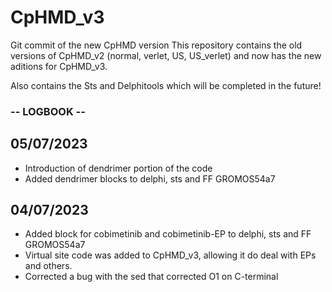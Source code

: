 # CpHMD_v3
Git commit of the new CpHMD version
This repository contains the old versions of CpHMD_v2 (normal, verlet, US, US_verlet) and now has the new aditions for CpHMD_v3. 

Also contains the Sts and Delphitools which will be completed in the future! 

### -- LOGBOOK -- ###

## 05/07/2023 ##
- Introduction of dendrimer portion of the code
- Added dendrimer blocks to delphi, sts and FF GROMOS54a7

## 04/07/2023 ##
- Added block for cobimetinib and cobimetinib-EP to delphi, sts and FF GROMOS54a7
- Virtual site code was added to CpHMD_v3, allowing it do deal with EPs and others.
- Corrected a bug with the sed that corrected O1 on C-terminal
